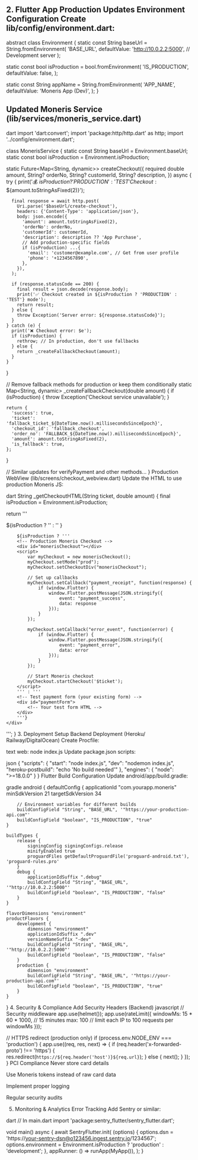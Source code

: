 ## 2. Flutter App Production Updates Environment Configuration Create lib/config/environment.dart:

abstract class Environment {
static const String baseUrl = String.fromEnvironment(
'BASE_URL',
defaultValue: 'http://10.0.2.2:5000', // Development server
);

static const bool isProduction = bool.fromEnvironment(
'IS_PRODUCTION',
defaultValue: false,
);

static const String appName = String.fromEnvironment(
'APP_NAME',
defaultValue: 'Moneris App (Dev)',
);
}

## Updated Moneris Service (lib/services/moneris_service.dart)

dart
import 'dart:convert';
import 'package:http/http.dart' as http;
import '../config/environment.dart';

class MonerisService {
static const String baseUrl = Environment.baseUrl;
static const bool isProduction = Environment.isProduction;

static Future<Map<String, dynamic>> createCheckout({
required double amount,
String? orderNo,
String? customerId,
String? description,
}) async {
try {
print('💰 ${isProduction ? 'PRODUCTION' : 'TEST'} Checkout: \$${amount.toStringAsFixed(2)}');

      final response = await http.post(
        Uri.parse('$baseUrl/create-checkout'),
        headers: {'Content-Type': 'application/json'},
        body: json.encode({
          'amount': amount.toStringAsFixed(2),
          'orderNo': orderNo,
          'customerId': customerId,
          'description': description ?? 'App Purchase',
          // Add production-specific fields
          if (isProduction) ...{
            'email': 'customer@example.com', // Get from user profile
            'phone': '+1234567890',
          },
        }),
      );
      
      if (response.statusCode == 200) {
        final result = json.decode(response.body);
        print('✅ Checkout created in ${isProduction ? 'PRODUCTION' : 'TEST'} mode');
        return result;
      } else {
        throw Exception('Server error: ${response.statusCode}');
      }
    } catch (e) {
      print('❌ Checkout error: $e');
      if (isProduction) {
        rethrow; // In production, don't use fallbacks
      } else {
        return _createFallbackCheckout(amount);
      }
    }
}

// Remove fallback methods for production or keep them conditionally
static Map<String, dynamic> _createFallbackCheckout(double amount) {
if (isProduction) {
throw Exception('Checkout service unavailable');
}

    return {
      'success': true,
      'ticket': 'fallback_ticket_${DateTime.now().millisecondsSinceEpoch}',
      'checkout_id': 'fallback_checkout',
      'order_no': 'FALLBACK_${DateTime.now().millisecondsSinceEpoch}',
      'amount': amount.toStringAsFixed(2),
      'is_fallback': true,
    };
}

// Similar updates for verifyPayment and other methods...
}
Production WebView (lib/screens/checkout_webview.dart)
Update the HTML to use production Moneris JS:

dart
String _getCheckoutHTML(String ticket, double amount) {
final isProduction = Environment.isProduction;

return '''
<!DOCTYPE html>
<html>
<head>
    <meta charset="utf-8">
    <meta name="viewport" content="width=device-width, initial-scale=1.0">
    <title>Payment Checkout</title>
    <!-- Production Moneris JS -->
    ${isProduction ? 
      '<script src="https://gateway.moneris.com/chkt/js/chkt_v1.00.js"></script>' : 
      '<script src="https://gatewayt.moneris.com/chkt/js/chkt_v1.00.js"></script>'
    }
    <style>
        /* Your existing styles */
    </style>
</head>
<body>
    <div class="container">
        <!-- Your existing HTML structure -->

        ${isProduction ? '''
        <!-- Production Moneris Checkout -->
        <div id="monerisCheckout"></div>
        <script>
            var myCheckout = new monerisCheckout();
            myCheckout.setMode("prod");
            myCheckout.setCheckoutDiv("monerisCheckout");
            
            // Set up callbacks
            myCheckout.setCallback("payment_receipt", function(response) {
                if (window.Flutter) {
                    window.Flutter.postMessage(JSON.stringify({
                        event: "payment_success",
                        data: response
                    }));
                }
            });
            
            myCheckout.setCallback("error_event", function(error) {
                if (window.Flutter) {
                    window.Flutter.postMessage(JSON.stringify({
                        event: "payment_error", 
                        data: error
                    }));
                }
            });
            
            // Start Moneris checkout
            myCheckout.startCheckout('$ticket');
        </script>
        ''' : '''
        <!-- Test payment form (your existing form) -->
        <div id="paymentForm">
            <!-- Your test form HTML -->
        </div>
        '''}
    </div>
</body>
</html>
''';
}
3. Deployment Setup
Backend Deployment (Heroku/ Railway/DigitalOcean)
Create Procfile:

text
web: node index.js
Update package.json scripts:

json
{
"scripts": {
"start": "node index.js",
"dev": "nodemon index.js",
"heroku-postbuild": "echo 'No build needed'"
},
"engines": {
"node": ">=18.0.0"
}
}
Flutter Build Configuration
Update android/app/build.gradle:

gradle
android {
defaultConfig {
applicationId "com.yourapp.moneris"
minSdkVersion 21
targetSdkVersion 34

        // Environment variables for different builds
        buildConfigField "String", "BASE_URL", '"https://your-production-api.com"'
        buildConfigField "boolean", "IS_PRODUCTION", "true"
    }
    
    buildTypes {
        release {
            signingConfig signingConfigs.release
            minifyEnabled true
            proguardFiles getDefaultProguardFile('proguard-android.txt'), 'proguard-rules.pro'
        }
        debug {
            applicationIdSuffix ".debug"
            buildConfigField "String", "BASE_URL", '"http://10.0.2.2:5000"'
            buildConfigField "boolean", "IS_PRODUCTION", "false"
        }
    }
    
    flavorDimensions "environment"
    productFlavors {
        development {
            dimension "environment"
            applicationIdSuffix ".dev"
            versionNameSuffix "-dev"
            buildConfigField "String", "BASE_URL", '"http://10.0.2.2:5000"'
            buildConfigField "boolean", "IS_PRODUCTION", "false"
        }
        production {
            dimension "environment"
            buildConfigField "String", "BASE_URL", '"https://your-production-api.com"'
            buildConfigField "boolean", "IS_PRODUCTION", "true"
        }
    }
}
4. Security & Compliance
   Add Security Headers (Backend)
   javascript
   // Security middleware
   app.use(helmet());
   app.use(rateLimit({
   windowMs: 15 * 60 * 1000, // 15 minutes
   max: 100 // limit each IP to 100 requests per windowMs
   }));

// HTTPS redirect (production only)
if (process.env.NODE_ENV === 'production') {
app.use((req, res, next) => {
if (req.header('x-forwarded-proto') !== 'https') {
res.redirect(`https://${req.header('host')}${req.url}`);
} else {
next();
}
});
}
PCI Compliance
Never store card details

Use Moneris tokens instead of raw card data

Implement proper logging

Regular security audits

5. Monitoring & Analytics
   Error Tracking
   Add Sentry or similar:

dart
// In main.dart
import 'package:sentry_flutter/sentry_flutter.dart';

void main() async {
await SentryFlutter.init(
(options) {
options.dsn = 'https://your-sentry-dsn@o123456.ingest.sentry.io/1234567';
options.environment = Environment.isProduction ? 'production' : 'development';
},
appRunner: () => runApp(MyApp()),
);
}